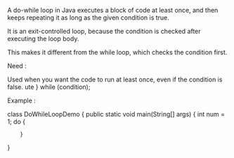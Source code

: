

A do-while loop in Java executes a block of code at least once, and then keeps repeating it as long as the given condition is true.

It is an exit-controlled loop, because the condition is checked after executing the loop body.

This makes it different from the while loop, which checks the condition first.

Need :

Used when you want the code to run at least once, even if the condition is false.
ute
} 
while (condition);


Example :

class DoWhileLoopDemo 
{
    public static void main(String[] args) 
    {
        int num = 1;
        do 
        {
     
        } 
    
}


